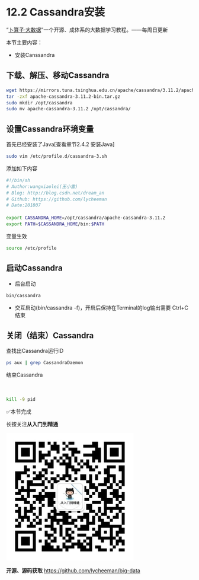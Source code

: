 # 12.2 Cassandra安装
“[卜算子·大数据](https://github.com/lycheeman/big-data)”一个开源、成体系的大数据学习教程。——每周日更新

本节主要内容：

- 安装Canssandra

## 下载、解压、移动Cassandra
```sh
wget https://mirrors.tuna.tsinghua.edu.cn/apache/cassandra/3.11.2/apache-cassandra-3.11.2-bin.tar.gz
tar -zxf apache-cassandra-3.11.2-bin.tar.gz
sudo mkdir /opt/cassandra
sudo mv apache-cassandra-3.11.2 /opt/cassandra/
```
## 设置Cassandra环境变量
首先已经安装了Java[查看章节2.4.2 安装Java]
```sh
sudo vim /etc/profile.d/cassandra-3.sh
```

添加如下内容
```sh
#!/bin/sh
# Author:wangxiaolei(王小雷)
# Blog: http://blog.csdn.net/dream_an
# Github: https://github.com/lycheeman
# Date:201807

export CASSANDRA_HOME=/opt/cassandra/apache-cassandra-3.11.2
export PATH=$CASSANDRA_HOME/bin:$PATH
```

变量生效
```sh
source /etc/profile
```
## 启动Cassandra


- 后台启动
```sh
bin/cassandra
```
- 交互启动(bin/cassandra -f)，开启后保持在Terminal的log输出需要 Ctrl+C结束

## 关闭（结束）Cassandra
查找出Cassandra运行ID
```sh
ps aux | grep CassandraDaemon
```
结束Cassandra
```sh


kill -9 pid
```


:white_check_mark:本节完成

长按关注**从入门到精通**

![](./../../article/image/user/share/qrcode_for_gh_6932763778ef_344.jpg)

**开源、源码获取**   https://github.com/lycheeman/big-data
